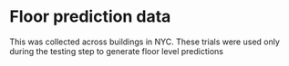 # Floor prediction data

This was collected across buildings in NYC. These trials were used only during the testing step to generate floor level predictions
